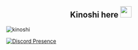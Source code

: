 <h2 align="center">Kinoshi here <img src="https://raw.githubusercontent.com/iampavangandhi/iampavangandhi/master/gifs/Hi.gif" width="30px"> </h2>

  <img src="https://komarev.com/ghpvc/?username=tekashix0s&label=Ziyaretçi%20Sayısı&color=552b75" alt="kinoshi" />
 
[![Discord Presence](https://lanyard.cnrad.dev/api/913076582694944839)](https://discord.com/users/913076582694944839)
